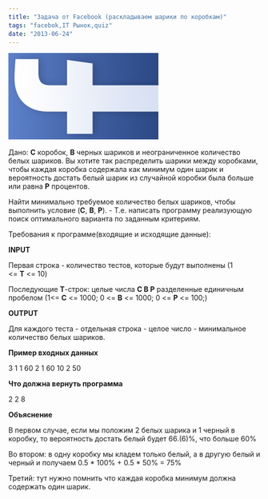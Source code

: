 ```yaml
---
title: "Задача от Facebook (раскладываем шарики по коробкам)"
tags: "facebok,IT Рынок,quiz"
date: "2013-06-24"
---
```


![](images/mzl.dfvtwvqk-300x173.png "facebook logo")

Дано: **C** коробок, **B** черных шариков и неограниченное количество белых шариков. Вы хотите так распределить шарики между коробками, чтобы каждая коробка содержала как минимум один шарик и вероятность достать белый шарик из случайной коробки была больше или равна **P** процентов.

Найти минимально требуемое количество белых шариков, чтобы выполнить условие (**C**, **B**, **P**). - Т.е. написать программу реализующую поиск оптимального варианта по заданным критериям.

Требования к программе(входящие и исходящие данные):

**INPUT**

Первая строка - количество тестов, которые будут выполнены (1 <= **T** <= 10)

Последующие **T**\-строк: целые числа **C B P** разделенные единичным пробелом (1<= **C** <= 1000; 0 <= **B** <= 1000; 0 <= **P** <= 100;)

**OUTPUT**

Для каждого теста - отдельная строка - целое число - минимальное количество белых шариков.

**Пример входных данных**

3 1 1 60 2 1 60 10 2 50

**Что должна вернуть программа**

2 2 8

**Объяснение**

В первом случае, если мы положим 2 белых шарика и 1 черный в коробку, то вероятность достать белый будет 66.(6)%, что больше 60%

Во втором: в одну коробку мы кладем только белый, а в другую белый и черный и получаем 0.5 \* 100% + 0.5 \* 50% = 75%

Третий: тут нужно помнить что каждая коробка минимум должна содержать один шарик.
